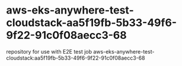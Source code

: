 # aws-eks-anywhere-test-cloudstack-aa5f19fb-5b33-49f6-9f22-91c0f08aecc3-68
repository for use with E2E test job aws-eks-anywhere-test-cloudstack:aa5f19fb-5b33-49f6-9f22-91c0f08aecc3-68
